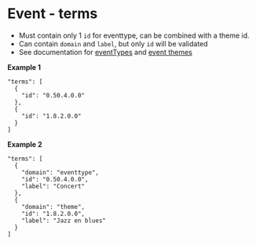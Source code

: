 ---
---

# Event - terms

* Must contain only 1 `id` for eventtype, can be combined with a theme id.
* Can contain `domain` and `label`, but only `id` will be validated
* See documentation for [eventTypes](http://documentatie.uitdatabank.be/content/uitdatabank/latest/categorisatie/type_aanbod/) and [event themes](http://documentatie.uitdatabank.be/content/uitdatabank/latest/categorisatie/combinatie_type_thema/)

**Example 1**

```
"terms": [
  {
    "id": "0.50.4.0.0"
  },
  {
    "id": "1.8.2.0.0"
  }
]
```

**Example 2**

```
"terms": [
  {
    "domain": "eventtype",
    "id": "0.50.4.0.0",
    "label": "Concert"
  },
  {
    "domain": "theme",
    "id": "1.8.2.0.0",
    "label": "Jazz en blues"
  }
]
```
